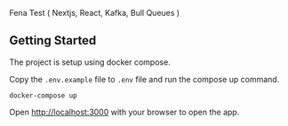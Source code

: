 Fena Test ( Nextjs, React, Kafka, Bull Queues )

## Getting Started

The project is setup using docker compose.

Copy the ```.env.example``` file to ```.env``` file and run the compose up command. 

```
docker-compose up
```

Open [http://localhost:3000](http://localhost:3000) with your browser to open the app.

